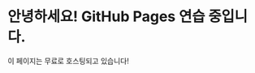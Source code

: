 <!DOCTYPE html>
<html lang="ko">
<head>
    <meta charset="UTF-8">
    <meta name="viewport" content="width=device-width, initial-scale=1.0">
    <title>My GitHub Pages</title>
</head>
<body>
    <h1>안녕하세요! GitHub Pages 연습 중입니다.</h1>
    <p>이 페이지는 무료로 호스팅되고 있습니다!</p>
</body>
    
</html>
<!-- Google tag (gtag.js) -->
<script async src="https://www.googletagmanager.com/gtag/js?id=G-F59Z274MYV"></script>
<script>
  window.dataLayer = window.dataLayer || [];
  function gtag(){dataLayer.push(arguments);}
  gtag('js', new Date());

  gtag('config', 'G-F59Z274MYV');
</script>
